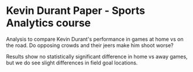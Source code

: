 # Kevin Durant Paper - Sports Analytics course

Analysis to compare Kevin Durant's performance in games at home vs on the road. Do opposing crowds and their jeers make him shoot worse?

Results show no statistically significant difference in home vs away games, but we do see slight differences in field goal locations.
